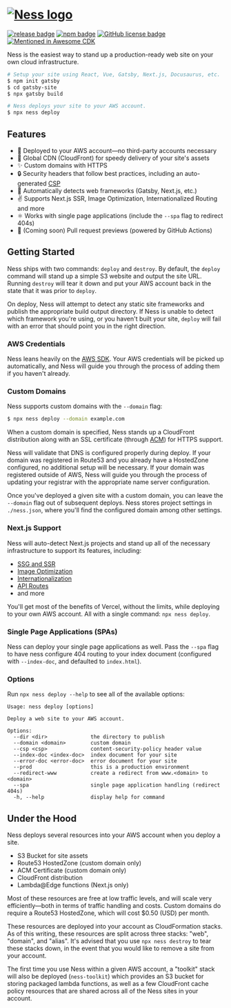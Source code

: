 # [![Ness logo][]][ness home]

[![release badge][]][release]
[![npm badge][]][npm]
[![GitHub license badge][]][github license]
[![Mentioned in Awesome CDK](https://awesome.re/mentioned-badge.svg)](https://github.com/kolomied/awesome-cdk)

Ness is the easiest way to stand up a production-ready web site on your own cloud infrastructure.

```sh
# Setup your site using React, Vue, Gatsby, Next.js, Docusaurus, etc.
$ npm init gatsby
$ cd gatsby-site
$ npx gatsby build

# Ness deploys your site to your AWS account.
$ npx ness deploy
```

## Features

- 🤩 Deployed to your AWS account—no third-party accounts necessary
- 💨 Global CDN (CloudFront) for speedy delivery of your site's assets
- ✨ Custom domains with HTTPS
- 🔒 Security headers that follow best practices, including an auto-generated [CSP](https://developer.mozilla.org/en-US/docs/Web/HTTP/CSP)
- 🤖 Automatically detects web frameworks (Gatsby, Next.js, etc.)
- ✌️ Supports Next.js SSR, Image Optimization, Internationalized Routing and more
- ⚛️ Works with single page applications (include the `--spa` flag to redirect 404s)
- 👀 (Coming soon) Pull request previews (powered by GitHub Actions)

## Getting Started

Ness ships with two commands: `deploy` and `destroy`. By default, the `deploy` command will stand up a simple S3 website and output the site URL. Running `destroy` will tear it down and put your AWS account back in the state that it was prior to `deploy`.

On deploy, Ness will attempt to detect any static site frameworks and publish the appropriate build output directory. If Ness is unable to detect which framework you're using, or you haven't built your site, `deploy` will fail with an error that should point you in the right direction.

### AWS Credentials

Ness leans heavily on the [AWS SDK](https://aws.amazon.com/sdk-for-node-js/). Your AWS credentials will be picked up automatically, and Ness will guide you through the process of adding them if you haven't already.

### Custom Domains

Ness supports custom domains with the `--domain` flag:

```sh
$ npx ness deploy --domain example.com
```

When a custom domain is specified, Ness stands up a CloudFront distribution along with an SSL certificate (through [ACM](https://aws.amazon.com/certificate-manager/)) for HTTPS support.

Ness will validate that DNS is configured properly during deploy. If your domain was registered in Route53 and you already have a HostedZone configured, no additional setup will be necessary. If your domain was registered outside of AWS, Ness will guide you through the process of updating your registrar with the appropriate name server configuration.

Once you've deployed a given site with a custom domain, you can leave the `--domain` flag out of subsequent deploys. Ness stores project settings in `./ness.json`, where you'll find the configured domain among other settings.

### Next.js Support

Ness will auto-detect Next.js projects and stand up all of the necessary infrastructure to support its features, including:

- [SSG and SSR](https://nextjs.org/docs/basic-features/data-fetching)
- [Image Optimization](https://nextjs.org/docs/basic-features/image-optimization)
- [Internationalization](https://nextjs.org/docs/advanced-features/i18n-routing)
- [API Routes](https://nextjs.org/docs/api-routes/introduction)
- and more

You'll get most of the benefits of Vercel, without the limits, while deploying to your own AWS account. All with a single command: `npx ness deploy`.

### Single Page Applications (SPAs)

Ness can deploy your single page applications as well. Pass the `--spa` flag to have ness configure 404 routing to your index document (configured with `--index-doc`, and defaulted to `index.html`).

### Options

Run `npx ness deploy --help` to see all of the available options:

```
Usage: ness deploy [options]

Deploy a web site to your AWS account.

Options:
  --dir <dir>              the directory to publish
  --domain <domain>        custom domain
  --csp <csp>              content-security-policy header value
  --index-doc <index-doc>  index document for your site
  --error-doc <error-doc>  error document for your site
  --prod                   this is a production environment
  --redirect-www           create a redirect from www.<domain> to <domain>
  --spa                    single page application handling (redirect 404s)
  -h, --help               display help for command
```

## Under the Hood

Ness deploys several resources into your AWS account when you deploy a site.

- S3 Bucket for site assets
- Route53 HostedZone (custom domain only)
- ACM Certificate (custom domain only)
- CloudFront distribution
- Lambda@Edge functions (Next.js only)

Most of these resources are free at low traffic levels, and will scale very efficiently—both in terms of traffic handling and costs. Custom domains do require a Route53 HostedZone, which will cost $0.50 (USD) per month.

These resources are deployed into your account as CloudFormation stacks. As of this writing, these resources are split across three stacks: "web", "domain", and "alias". It's advised that you use `npx ness destroy` to tear these stacks down, in the event that you would like to remove a site from your account.

The first time you use Ness within a given AWS account, a "toolkit" stack will also be deployed (`ness-toolkit`) which provides an S3 bucket for storing packaged lambda functions, as well as a few CloudFront cache policy resources that are shared across all of the Ness sites in your account.

[ness logo]: https://raw.githubusercontent.com/nessjs/ness/main/assets/ness.png
[github license badge]: https://img.shields.io/github/license/nessjs/ness?style=flat
[github license]: https://github.com/nessjs/ness/blob/main/LICENSE
[ness home]: https://github.com/nessjs/ness
[npm badge]: https://img.shields.io/npm/v/ness
[npm]: https://www.npmjs.com/package/ness
[release badge]: https://img.shields.io/github/workflow/status/nessjs/ness/Release
[release]: https://github.com/nessjs/ness/actions?query=workflow%3ARelease
